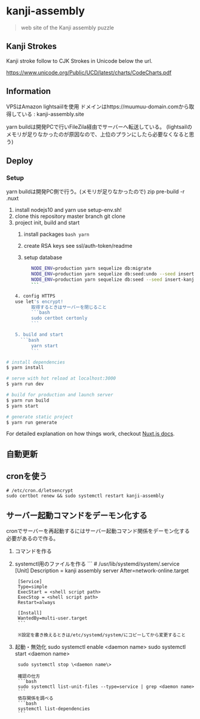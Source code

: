 # kanji-assembly

> web site of the Kanji assembly puzzle

## Kanji Strokes

Kanji stroke follow to CJK Strokes in Unicode below the url.

https://www.unicode.org/Public/UCD/latest/charts/CodeCharts.pdf

## Information

VPSはAmazon lightsaiilを使用
ドメインはhttps://muumuu-domain.comから取得している : kanji-assembly.site

yarn buildは開発PCで行いFileZila経由でサーバーへ転送している。
(lightsailのメモリが足りなかったのが原因なので、上位のプランにしたら必要なくなると思う)

## Deploy

### Setup

yarn buildは開発PC側で行う。(メモリが足りなかったので)
zip pre-build -r .nuxt

1. install nodejs10 and yarn
   use setup-env.sh!
2. clone this repository master branch
   git clone <this-repository-url>
3. project init, build and start
   1. install packages
			```bash
			yarn
			```
	 2. create RSA keys
			see ssl/auth-token/readme

	 3. setup database
      ```bash
			NODE_ENV=production yarn sequelize db:migrate
			NODE_ENV=production yarn sequelize db:seed:undo --seed insert-kanji-data.js
			NODE_ENV=production yarn sequelize db:seed --seed insert-kanji-data.js
			```

	 4. config HTTPS
      use let's encrypt!
			取得するときはサーバーを閉じること
			```bash
			sudo certbot certonly
			```

	 5. build and start
	    ```bash
 			yarn start
			```

``` bash
# install dependencies
$ yarn install

# serve with hot reload at localhost:3000
$ yarn run dev

# build for production and launch server
$ yarn run build
$ yarn start

# generate static project
$ yarn run generate
```

For detailed explanation on how things work, checkout [Nuxt.js docs](https://nuxtjs.org).

## 自動更新

## cronを使う

```shell
# /etc/cron.d/letsencrypt
sudo certbot renew && sudo systemctl restart kanji-assembly
```

## サーバー起動コマンドをデーモン化する

cronでサーバーを再起動するにはサーバー起動コマンド関係をデーモン化する必要があるので作る。

1. コマンドを作る
2. systemctl用のファイルを作る
		```
		# /usr/lib/systemd/system/<daemon name>.service
		[Unit]
		Description = kanji assembly server
		After=network-online.target

		[Service]
		Type=simple
		ExecStart = <shell script path>
		ExecStop = <shell script path>
		Restart=always

		[Install]
		WantedBy=multi-user.target
		```

		※設定を書き換えるときは/etc/systemd/system/にコピーしてから変更すること

3. 起動・無効化
		sudo systemctl enable \<daemon name\>
		sudo systemctl start \<daemon name\>

		sudo systemctl stop \<daemon name\>

		確認の仕方
		```bash
		sudo systemctl list-unit-files --type=service | grep <daemon name>
		```
		依存関係を調べる
		```bash
		systemctl list-dependencies
		```

